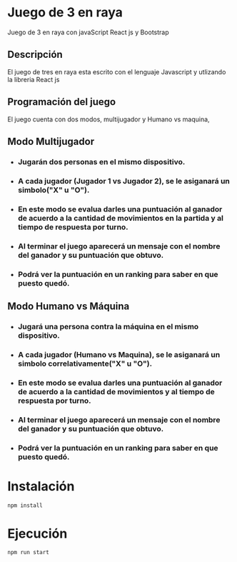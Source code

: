 # **Juego de 3 en raya**
Juego de 3 en raya con javaScript  React js y Bootstrap
## **Descripción**
El juego de tres en raya esta escrito con el lenguaje Javascript y utlizando la libreria React js
## **Programación del juego**
El juego cuenta con dos modos, multijugador y Humano vs maquina, 

## **Modo Multijugador**

- ### Jugarán dos personas en el mismo dispositivo.
- ### A cada jugador (**Jugador 1 vs Jugador 2**), se le asiganará un simbolo(**"X" u "O"**).
- ### En este modo se evalua darles una puntuación al ganador de acuerdo a la cantidad de movimientos en la partida y al tiempo de respuesta por turno. 
- ### Al terminar el juego aparecerá un mensaje con el nombre del ganador y su puntuación que obtuvo.
- ### Podrá ver la puntuación en un ranking para saber en que puesto quedó.

## **Modo Humano vs Máquina**


- ### Jugará una persona contra la máquina en el mismo dispositivo.
- ### A cada jugador (**Humano vs Maquina**), se le asiganará un simbolo correlativamente(**"X" u "O"**).
- ### En este modo se evalua darles una puntuación al ganador de acuerdo a la cantidad de movimientos y al tiempo de respuesta por turno. 
- ### Al terminar el juego aparecerá un mensaje con el nombre del ganador y su puntuación que obtuvo.
- ### Podrá ver la puntuación en un ranking para saber en que puesto quedó.

# **Instalación**
```console
npm install 
```
# **Ejecución**

```console
npm run start
```

